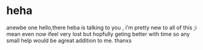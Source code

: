 # heha
anewbe one
hello,there
heba is talking to you , i'm pretty new to all of this ;i mean even now ifeel very lost but hopfully geting better with time 
so any small help would be agreat addition to me.
thanxs 
